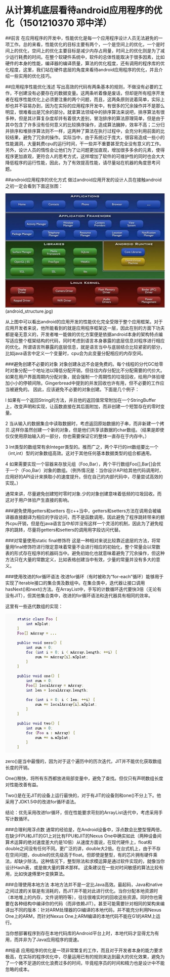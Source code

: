 # 从计算机底层看待android应用程序的优化（1501210370 邓中洋）

##前言
在应用程序的开发中，性能优化是每一个应用程序设计人员无法避免的一项工作。总的来看，性能优化的目标主要有两个，一个是空间上的优化，一个是时间上的优化，空间上的优化主要目标是减少内存占用量，时间上的优化则是为了减少运行耗费的时间。在整个软硬件系统中，软件的总体性能取决于很多因素，比如硬件的本身的性能，编译器的编译质量，算法的优化程度，还有调用的程序库的优化程度，这里，我们站在硬件底层的角度来看待android应用程序的优化，并且介绍一些实用的优化技巧。

##应用程序性能优化浅述
写出高效的代码有两条基本的规则，不做没有必要的工作，不创建没有必要存在的数据变量。这两条听着像是废话，但却是所有程序开发者在程序性能优化上必须要注重的两个问题，而且，这两条原则说着简单，实际上却也并不容易办到，因为在实际的应用程序开发中，有很多的冗余操作并不是那么明显，很难看出是冗余的部分。就拿算法领域中的排序算法来说吧，排序算法有很多种，但是其计算复杂度却并有着很大差别，冒泡排序的算法原理简单，但是由于其中包含了许多没有任何意义的比较换序操作，造成算法臃肿，效率不高；二分归并排序和堆排序算法则不一样，这两种了算法在执行过程中，会充分利用前面的比较结果，避免了冗余的操作。实际当中，由于系统过于庞大，很容易造成一些小的性能漏洞，大量耗费cpu的运行时间，干一些并不重要甚至完全没有意义的工作。另外，设计人员的惰性会让他们为了让问题更加直观，增加很多多余的元素，使得程序更加直观，更符合人的思考方式，这样增加了软件的可维护性的同时也会大大降低程序的运行性能，因此，为了有效提高性能，请尽量站在机器的角度思考问题。

##android应用程序的优化方式
做过android应用开发的设计人员在接触android之初一定会看到下面这张图：

![安卓应用程序框架](../android_structure.jpg)(android_structure.jpg)

从上图中可以看出android的应用开发的性能优化完全受限于整个应用框架。对于应用开发者来说，他所能看到的就是应用程序框架这一层，因此在别的方面下功夫都是毫无意义的，开发者唯一能做的优化方案便是依据android本身的架构特点编写适应整个框架结构的代码，同时考虑到语言本身暴露的底层信息对程序进行相应的优化。所谓语言所暴露的底层信息，就是语言当中与底层结合比较紧密的部分，比如java语言中定义一个变量时，cpu会为此变量分配相应的内存空间。

###避免创建不必要的对象
对象创建永远不会是免费的。每个线程的分代GC给零时对象分配一个地址池以降低分配开销，但往往内存分配比不分配需要的代价大。如果在用户界面周期内分配对象，就会强制一个周期性的垃圾回收，给用户体验增加小小的停顿间隙。Gingerbread中提到的并发回收也许有用，但不必要的工作应当被避免的。
因此，应该避免不必要的对象创建。下面是几个例子：

l  如果有一个返回String的方法，并且他的返回值常常附加在一个StringBuffer上，改变声明和实现，让函数直接在其后面附加，而非创建一个短暂存在的零时变量。

2  当从输入的数据集合中读取数据时，考虑返回原始数据的子串，而非新建一个拷贝.这样你虽然创建一个新的对象，但是他们共享该数据的char数组。（结果是即使仅仅使用原始输入的一部分，你也需要保证它的整体一直存在于内存中。）

3  Int类型的数组常有余Integer类型的。推而广之，两个平行的int数组要比一个（int,int）型的对象数组高效。这对于其他任何基本数据类型的组合都通用。

4  如果需要实现一个容器来存放元组（Foo,Bar），两个平行数组Foo[],Bar[]会优于一个（Foo,Bar）对象的数组。（例外情况是：当你设计API给其他代码调用时，应用好的API设计来换取小的速度提升。但在自己的内部代码中，尽量尝试高效的实现。）

通常来讲，尽量避免创建短时零时对象.少的对象创建意味着低频的垃圾回收。而这对于用户体验产生直接的影响。


###避免使用getters和setters
在c++当中，getters和setters方法在调用会被编译器直接翻译为相应的字段访问，而不是函数调用，因此避免了程序跳转带来的额外cpu开销，但是在java语言当中却并没有这样一个灵活的机制，因此为了避免程序的跳转，尽量将getters和setters的调用用字段访问代替。


###对常量使用static final修饰符
这是一种相对来说比较靠近底层的方法，将常量用final修饰符进行限定意味着常量不会进行相应的初始化，整个常量会以常数表的形式存在程序的机器码当中。避免初始化也就意味着避免了冗余操作，但这种方法只在大量的常数定义，比如表格创建当中有效，少量的常量并没有多大的意义。

###使用改进的for循环语法
改进for循环（有时被称为“for-each”循环）能够用于实现了iterable接口的集合类及数组中。在集合类中，迭代器让接口调用hasNext()和next()方法。在ArrayList中，手写的计数循环迭代要快3倍（无论有没有JIT），但其他集合类中，改进的for循环语法和迭代器具有相同的效率。

这里有一些迭代数组的实现：

![代码示例](../code_temp.jpg)

zero()是当中最慢的，因为对于这个遍历中的历次迭代，JIT并不能优化获取数组长度的开销。

One()稍快，将所有东西都放进局部变量中，避免了查找。但仅只有声明数组长度对性能改善有益。

Two()是在无JIT的设备上运行最快的，对于有JIT的设备则和one()不分上下。他采用了JDK1.5中的改进for循环语法。

结论：优先采用改进for循环，但在性能要求苛刻的ArrayList迭代中，考虑采用手写计数循环。


###合理利用浮点数
通常的经验是，在Android设备中，浮点数会比整型慢两倍，在缺少FPU和JIT的G1上对比有FPU和JIT的Nexus One中确实如此（两种设备间算术运算的绝对速度差大约是10倍）从速度方面说，在现代硬件上，float和double之间没有任何不同。更广泛的讲，double大2倍。在台式机上，由于不存在空间问题，double的优先级高于float。但即使是整型，有的芯片拥有硬件乘法，却缺少除法。这种情况下，整型除法和求模运算是通过软件实现的，就像当你设计Hash表，或是做大量的算术那样。
这条建议在一些对时间敏感的算法比较有用，比如快速傅里叶变换算法。

###合理使用本地方法
本地方法并不是一定比Java高效。最起码，Java和native之间过渡的关联是有消耗的，而JIT并不能对此进行优化。当你分配本地资源时（本地堆上的内存，文件说明符等），往往很难实时的回收这些资源。同时你也需要在各种结构中编译你的代码（而非依赖JIT）。甚至可能需要针对相同的架构来编译出不同的版本：针对ARM处理器的GI编译的本地代码，并不能充分利用Nexus One上的ARM，而针对Nexus One上ARM编译的本地代码不能在G1的ARM上运行。

当你想部署程序到存在本地代码库的Android平台上时，本地代码才显得尤为有用，而并非为了Java应用程序的提速。


##结语
应用程序的优化是一项非常繁复的工作，而且对于开发者本身的能力要求极高，在实际的程序优化中，尽量运用已有的规则来达到最大的优化效果，避免为了一个微不足道的优化浪费过多的时间，毕竟程序员的时间和精力也是设计中不能忽略的成本。



